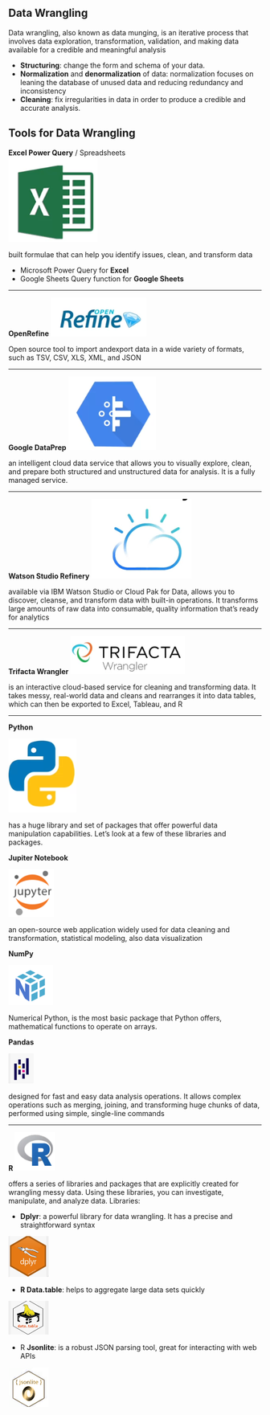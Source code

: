 ## Data Wrangling


Data wrangling, also known as data munging, is an iterative process that involves 
data exploration, transformation, 
validation, and making data available for a credible and meaningful analysis

- **Structuring**: change the form and schema of your data.
 - **Normalization** and **denormalization** of data: normalization focuses on leaning the database of unused data and reducing redundancy and inconsistency
 - **Cleaning**: fix irregularities in data in order to produce a credible and accurate analysis.


## **Tools for Data Wrangling**
**Excel Power Query** / Spreadsheets  
![ExcelPowerQuery.png](ExcelPowerQuery.png)

built formulae that can help you identify issues, clean, and transform data
  - Microsoft Power Query for **Excel** 
  - Google Sheets Query function for **Google Sheets**

---

**OpenRefine** ![OpenRefine.png](OpenRefine.png)

Open source tool to import andexport data in a wide variety of formats,
such as TSV, CSV, XLS, XML, and JSON 

---

**Google DataPrep**  ![GoogleDataPrep.png](GoogleDataPrep.png)

an intelligent cloud data service that allows you to visually explore, clean, 
and prepare both structured and unstructured data for analysis. 
It is a fully managed service.

---

**Watson Studio Refinery** ![WatsonStudioRefinery.png](WatsonStudioRefinery.png)

available via IBM Watson Studio or Cloud Pak for Data, allows you to discover, 
cleanse, and transform data with built-in operations. 
It transforms large amounts of raw data into consumable, quality information that’s ready for analytics

---

**Trifacta Wrangler**
![TrifactaWrangler.png](TrifactaWrangler.png)

is an interactive cloud-based service for cleaning and transforming data. 
It takes messy, real-world data and cleans and rearranges it into data tables, 
which can then be exported to Excel, Tableau, and R

---

**Python** 

![Python.png](Python.png)

 has a huge library and set of packages that offer powerful data manipulation capabilities.
Let’s look at a few of these libraries and packages.

**Jupiter Notebook**

<img src="jupiter.png" alt="jupiter" style="width:90px;"/>

an open-source web application widely used for data cleaning and transformation, 
statistical modeling, also data visualization



 **NumPy**
 
![NumPy.png](NumPy.png)

Numerical Python, is the most basic package that Python offers, mathematical functions to operate on arrays.

**Pandas**

<img src="pandas.png" alt="pandas" style="width:50px;height: 60px"/>

designed for fast and easy data analysis operations. It allows complex operations such as merging, joining, 
and transforming huge chunks of data, performed using simple, single-line commands

----

**R** <img src="R.png" alt="R" style="width:80px;"/>


 offers a series of libraries and packages that are explicitly 
 created for wrangling messy data.
 Using these libraries, you can investigate, manipulate, and analyze data.
Libraries:

- **Dplyr**: a powerful library for data wrangling. It has a precise and straightforward syntax

<img src="R_dyplr.png" alt="R_dyplr" style="width:80px;"/>

- **R Data.table**: helps to aggregate large data sets quickly

<img src="R_data_table.png" alt="R_data_table" style="width:80px;"/>


- R **Jsonlite**: is a robust JSON parsing tool, great for interacting with web APIs

<img src="R_jsonlite.png" alt="R_jsonlite" style="width:80px;"/>



 